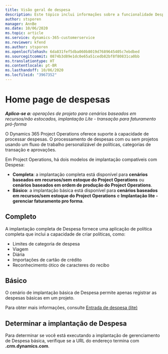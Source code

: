 ```yaml
---
title: Visão geral de despesa
description: Este tópico inclui informações sobre a funcionalidade Despesa no Project Operations.
author: stsporen
manager: AnnBe
ms.date: 10/06/2020
ms.topic: article
ms.service: dynamics-365-customerservice
ms.reviewer: kfend
ms.author: stsporen
ms.openlocfilehash: 6da831fef5dba060b8019d7689645405c7ebdbed
ms.sourcegitcommit: 0874b3d89e1dc0e65a51cedb82bf8f80831ca0bb
ms.translationtype: HT
ms.contentlocale: pt-BR
ms.lasthandoff: 10/06/2020
ms.locfileid: "3967352"
---
```

# <a name="expense-home-page"></a>Home page de despesas

_**Aplica-se a:** operações de projeto para cenários baseados em recursos/não estocados, implantação Lite - transação para faturamento pró-forma_


O Dynamics 365 Project Operations oferece suporte à capacidade de processar despesas. O processamento de despesas com ou sem projetos usando um fluxo de trabalho personalizável de políticas, categorias de transação e aprovações.

Em Project Operations, há dois modelos de implantação compatíveis com Despesa: 

- **Completa**: a implantação completa está disponível para **cenários baseados em recursos/sem estoque do Project Operations** ou **cenários baseados em ordem de produção do Project Operations**.
- **Básico**: a implantação básica está disponível para **cenários baseados em recursos/sem estoque do Project Operations** e **Implantação lite - gerenciar faturamento pro forma**.

## <a name="full"></a>Completo 
A implantação completa de Despesa fornece uma aplicação de política completa que inclui a capacidade de criar políticas, como:

  - Limites de categoria de despesa
  - Viagem
  - Diária
  - Importações de cartão de crédito
  - Reconhecimento ótico de caracteres do recibo

## <a name="basic"></a>Básico 
O cenário de implantação básica de Despesa permite apenas registrar as despesas básicas em um projeto. 

Para obter mais informações, consulte [Entrada de despesa (lite)](basic-expense.md)

## <a name="determine-your-expense-deployment"></a>Determinar a implantação de Despesa
Para determinar se você está executando a implantação de gerenciamento de Despesa básica, verifique se a URL do endereço termina com **.crm.dynamics.com**. 
